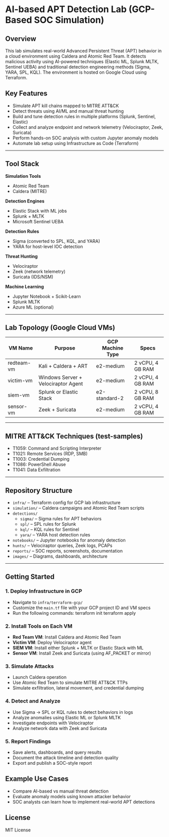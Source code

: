 # AI-based APT Detection Lab (GCP-Based SOC Simulation)

## Overview
This lab simulates real-world Advanced Persistent Threat (APT) behavior in a cloud environment using Caldera and Atomic Red Team. It detects malicious activity using AI-powered techniques (Elastic ML, Splunk MLTK, Sentinel UEBA) and traditional detection engineering methods (Sigma, YARA, SPL, KQL). The environment is hosted on Google Cloud using Terraform.

## Key Features
- Simulate APT kill chains mapped to MITRE ATT&CK
- Detect threats using AI/ML and manual threat hunting
- Build and tune detection rules in multiple platforms (Splunk, Sentinel, Elastic)
- Collect and analyze endpoint and network telemetry (Velociraptor, Zeek, Suricata)
- Perform hands-on SOC analysis with custom Jupyter anomaly models
- Automate lab setup using Infrastructure as Code (Terraform)

---

## Tool Stack

**Simulation Tools**  
- Atomic Red Team  
- Caldera (MITRE)  

**Detection Engines**  
- Elastic Stack with ML jobs  
- Splunk + MLTK  
- Microsoft Sentinel UEBA  

**Detection Rules**  
- Sigma (converted to SPL, KQL, and YARA)  
- YARA for host-level IOC detection  

**Threat Hunting**  
- Velociraptor  
- Zeek (network telemetry)  
- Suricata (IDS/NSM)  

**Machine Learning**  
- Jupyter Notebook + Scikit-Learn  
- Splunk MLTK  
- Azure ML (optional)

---

## Lab Topology (Google Cloud VMs)

| VM Name       | Purpose                             | GCP Machine Type | Specs           |
|---------------|--------------------------------------|------------------|-----------------|
| redteam-vm    | Kali + Caldera + ART                 | e2-medium        | 2 vCPU, 4 GB RAM |
| victim-vm     | Windows Server + Velociraptor Agent  | e2-medium        | 2 vCPU, 4 GB RAM |
| siem-vm       | Splunk or Elastic Stack              | e2-standard-2    | 2 vCPU, 8 GB RAM |
| sensor-vm     | Zeek + Suricata                      | e2-medium        | 2 vCPU, 4 GB RAM |

---

## MITRE ATT&CK Techniques (test-samples)

- T1059: Command and Scripting Interpreter  
- T1021: Remote Services (RDP, SMB)  
- T1003: Credential Dumping  
- T1086: PowerShell Abuse  
- T1041: Data Exfiltration  

---

## Repository Structure

- `infra/` – Terraform config for GCP lab infrastructure
- `simulation/` – Caldera campaigns and Atomic Red Team scripts
- `detections/`
  - `sigma/` – Sigma rules for APT behaviors
  - `spl/` – SPL rules for Splunk
  - `kql/` – KQL rules for Sentinel
  - `yara/` – YARA host detection rules
- `notebooks/` – Jupyter notebooks for anomaly detection
- `hunts/` – Velociraptor queries, Zeek logs, PCAPs
- `reports/` – SOC reports, screenshots, documentation
- `images/` – Diagrams, dashboards, architecture

---

## Getting Started

### 1. Deploy Infrastructure in GCP

- Navigate to `infra/terraform-gcp/`
- Customize the `main.tf` file with your GCP project ID and VM specs
- Run the following commands:
   terraform init
   terraform apply

### 2. Install Tools on Each VM

- **Red Team VM**: Install Caldera and Atomic Red Team
- **Victim VM**: Deploy Velociraptor agent
- **SIEM VM**: Install either Splunk + MLTK or Elastic Stack with ML
- **Sensor VM**: Install Zeek and Suricata (using AF_PACKET or mirror)

### 3. Simulate Attacks

- Launch Caldera operation
- Use Atomic Red Team to simulate MITRE ATT&CK TTPs
- Simulate exfiltration, lateral movement, and credential dumping

### 4. Detect and Analyze

- Use Sigma → SPL or KQL rules to detect behaviors in logs
- Analyze anomalies using Elastic ML or Splunk MLTK
- Investigate endpoints with Velociraptor
- Analyze network data with Zeek and Suricata

### 5. Report Findings

- Save alerts, dashboards, and query results
- Document the attack timeline and detection quality
- Export and publish a SOC-style report  

## Example Use Cases
- Compare AI-based vs manual threat detection
- Evaluate anomaly models using known attacker behavior
- SOC analysts can learn how to implement real-world APT detections

## License

MIT License
  
